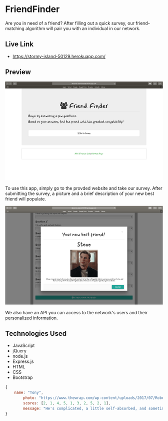 # FriendFinder

Are you in need of a friend? After filling out a quick survey, our friend-matching algorithm will pair you with an individual in our network.

## Live Link
 - https://stormy-island-50129.herokuapp.com/

## Preview

![enter-qty-screenshot](./assets/home.png)

To use this app, simply go to the provded website and take our survey. 
After submitting the survey, a picture and a brief description of your new best friend will populate. 

![enter-qty-screenshot](./assets/result.png)

We also have an API you can access to the network's users and their personalized information.


## Technologies Used

- JavaScript
- jQuery
- node.js
- Express.js
- HTML
- CSS
- Bootstrap


```js
{
	name: "Tony",
		photo: "https://www.thewrap.com/wp-content/uploads/2017/07/Robert-Downey-Jr-Iron-Man-Pepper-Potts-Tony-Stark.jpg",
		scores: [2, 1, 4, 5, 1, 3, 2, 5, 2, 1],
		message: "He's complicated, a little self-absorbed, and sometimes moody. Tony is perceptive enough to identify his shortcomings and find people to shore up his weaknesses."
}
```
